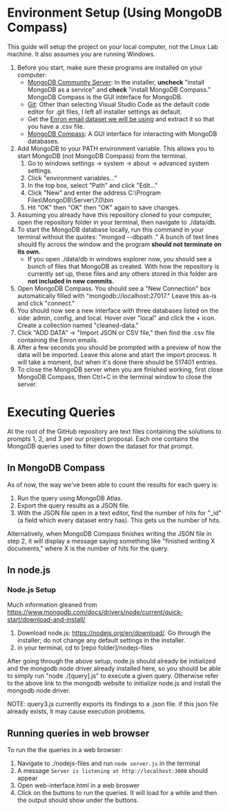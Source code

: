 # Environment Setup (Using MongoDB Compass)
This guide will setup the project on your local computer, not the Linux Lab machine. It also assumes you are running Windows.
1. Before you start, make sure these programs are installed on your computer:
    * [MongoDB Community Server](https://www.mongodb.com/try/download/community): In the installer, **uncheck** "install MongoDB as a service" and **check** "install MongoDB Compass." MongoDB Compass is the GUI interface for MongoDB.
    * [Git](https://git-scm.com/downloads): Other than selecting Visual Studio Code as the default code editor for .git files, I left all installer settings as default.
    * Get the [Enron email dataset we will be using](https://www.kaggle.com/code/gliang6/datacleansingjob/output) and extract it so that you have a .csv file.
    * [MongoDB Compass](https://www.mongodb.com/try/download/compass): A GUI interface for interacting with MongoDB databases.
2. Add MongoDB to your PATH environment variable. This allows you to start MongoDB (not MongoDB Compass) from the terminal.
    1. Go to windows settings -> system -> about -> advanced system settings. 
    2. Click "environment variables..."
    3. In the top box, select "Path" and click "Edit..."
    4. Click "New" and enter the address C:\Program Files\MongoDB\Server\7.0\bin
    5. Hit "OK" then "OK" then "OK" again to save changes.
3. Assuming you already have this repository cloned to your computer, open the repository folder in your terminal, then navigate to ./data/db.
4. To start the MongoDB database locally, run this command in your terminal without the quotes: "mongod --dbpath ." A bunch of text lines should fly across the window and the program **should not terminate on its own.**
    * If you open ./data/db in windows explorer now, you should see a bunch of files that MongoDB as created. With how the repository is currently set up, these files and any others stored in this folder are **not included in new commits.**
5. Open MongoDB Compass. You should see a "New Connection" box automatically filled with "mongodb://localhost:27017." Leave this as-is and click "connect."
6. You should now see a new interface with three databases listed on the side: admin, config, and local. Hover over "local" and click the + icon. Create a collection named "cleaned-data."
7. Click "ADD DATA" -> "Import JSON or CSV file," then find the .csv file containing the Enron emails.
8. After a few seconds you should be prompted with a preview of how the data will be imported. Leave this alone and start the import process. It will take a moment, but when it's done there should be 517401 entries.
9. To close the MongoDB server when you are finished working, first close MongoDB Compass, then Ctrl+C in the terminal window to close the server.

# Executing Queries
At the root of the GitHub repository are text files containing the solutions to prompts 1, 2, and 3 per our project proposal. Each one contains the MongoDB queries used to filter down the dataset for that prompt.

## In MongoDB Compass
As of now, the way we've been able to count the results for each query is:
1. Run the query using MongoDB Atlas.
2. Export the query results as a JSON file.
3. With the JSON file open in a text editor, find the number of hits for "_id" (a field which every dataset entry has). This gets us the number of hits.

Alternatively, when MongoDB Compass finishes writing the JSON file in step 2, it will display a message saying something like "finished writing X documents," where X is the number of hits for the query.

## In node.js
### Node.js Setup
Much information gleaned from https://www.mongodb.com/docs/drivers/node/current/quick-start/download-and-install/
1. Download node.js: https://nodejs.org/en/download/. Go through the installer; do not change any default settings in the installer.
2. in your terminal, cd to [repo folder]/nodejs-files

After going through the above setup, node.js should already be initialized and the mongodb node driver already installed here, so you should be able to simply run "node ./[query].js" to execute a given query. Otherwise refer to the above link to the mongodb website to initialize node.js and install the mongodb node driver.

NOTE: query3.js currently exports its findings to a .json file. if this json file already exists, it may cause execution problems.

## Running queries in web browser
To run the the queries in a web browser:
1. Navigate to ./nodejs-files and run `node server.js` in the terminal
2. A message `Server is listening at http://localhost:3000` should appear
3. Open web-interface.html in a web broswer
4. Click on the buttons to run the queries. It will load for a while and then the output should show under the buttons.
